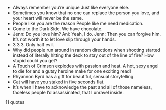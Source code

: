  - Always remember you’re unique Just like everyone else.
 - Sometimes you know that no one can replace the person you love, and your heart will never be the same.
 - People like you are the reason People like me need medication.
 - Come to the Dark Side. We have chocolate.
 - Jenn: Do you love him? Ani: Yeah, I do. Jenn: Then you can forgive him. It’s not worth it to let love slip through your hands.
 - 3 3 3. Only half evil.
 - Why did people run around in random directions when shooting started instead of literally hitting the deck to stay out of the line of fire? How stupid could you get?
 - A Touch of Crimson explodes with passion and heat. A hot, sexy angel to die for and a gutsy heroine make for one exciting read!
 - Rhyannon Byrd has a gift for beautiful, sensual storytelling.
 - Cat will have you staked in five seconds flat.
 - It’s when I have to acknowledge the past and all of those nameless, faceless people I’d assassinated, that I unravel inside.

11 quotes